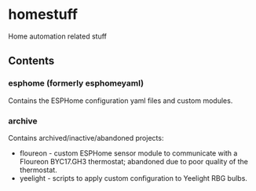 # homestuff
Home automation related stuff

## Contents

### esphome (formerly esphomeyaml)

Contains the ESPHome configuration yaml files and custom modules.

### archive

Contains archived/inactive/abandoned projects:
* floureon - custom ESPHome sensor module to communicate with a Floureon BYC17.GH3 thermostat; abandoned due to poor quality of the thermostat.
* yeelight - scripts to apply custom configuration to Yeelight RBG bulbs.